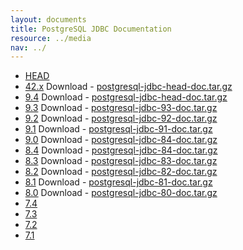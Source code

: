 ```yaml
---
layout: documents
title: PostgreSQL JDBC Documentation
resource: ../media
nav: ../
---
```


* [HEAD](head/index.html)
* [42.x](head/index.html) Download - [postgresql-jdbc-head-doc.tar.gz](postgresql-jdbc-head-doc.tar.gz)
* [9.4](94/index.html) Download - [postgresql-jdbc-head-doc.tar.gz](postgresql-jdbc-94-doc.tar.gz)
* [9.3](93/index.html) Download - [postgresql-jdbc-93-doc.tar.gz](postgresql-jdbc-93-doc.tar.gz)
* [9.2](92/index.html) Download - [postgresql-jdbc-92-doc.tar.gz](postgresql-jdbc-92-doc.tar.gz)
* [9.1](91/index.html) Download - [postgresql-jdbc-91-doc.tar.gz](postgresql-jdbc-91-doc.tar.gz)
* [9.0](90/index.html) Download - [postgresql-jdbc-84-doc.tar.gz](postgresql-jdbc-84-doc.tar.gz)
* [8.4](84/index.html) Download - [postgresql-jdbc-84-doc.tar.gz](postgresql-jdbc-84-doc.tar.gz)
* [8.3](83/index.html) Download - [postgresql-jdbc-83-doc.tar.gz](postgresql-jdbc-83-doc.tar.gz)
* [8.2](82/index.html) Download - [postgresql-jdbc-82-doc.tar.gz](postgresql-jdbc-82-doc.tar.gz)
* [8.1](81/index.html) Download - [postgresql-jdbc-81-doc.tar.gz](postgresql-jdbc-81-doc.tar.gz)
* [8.0](80/index.html) Download - [postgresql-jdbc-80-doc.tar.gz](postgresql-jdbc-80-doc.tar.gz)
* [7.4](http://www.postgresql.org/docs/7.4/static/jdbc.html)
* [7.3](http://www.postgresql.org/docs/7.3/static/jdbc.html)
* [7.2](http://www.postgresql.org/docs/7.2/static/jdbc.html)
* [7.1](http://www.postgresql.org/docs/7.1/static/jdbc.html)
